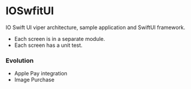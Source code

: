# IOSwfitUI

IO Swift UI viper architecture, sample application and SwiftUI framework.

* Each screen is in a separate module.
* Each screen has a unit test.

### Evolution
- Apple Pay integration
- Image Purchase
